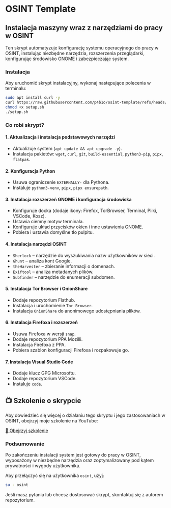 # OSINT Template

## Instalacja maszyny wraz z narzędziami do pracy w OSINT

Ten skrypt automatyzuje konfigurację systemu operacyjnego do pracy w OSINT, instalując niezbędne narzędzia, rozszerzenia przeglądarki, konfigurując środowisko GNOME i zabezpieczając system.

### **Instalacja**

Aby uruchomić skrypt instalacyjny, wykonaj następujące polecenia w terminalu:

```bash
sudo apt install curl -y
curl https://raw.githubusercontent.com/p4b1o/osint-template/refs/heads/main/setup.sh < setup.sh
chmod +x setup.sh
./setup.sh
```

### **Co robi skrypt?**

#### 1. **Aktualizacja i instalacja podstawowych narzędzi**

- Aktualizuje system (`apt update && apt upgrade -y`).
- Instalacja pakietów: `wget`, `curl`, `git`, `build-essential`, `python3-pip`, `pipx`, `flatpak`.

#### 2. **Konfiguracja Python**

- Usuwa ograniczenie `EXTERNALLY-` dla Pythona.
- Instaluje `python3-venv`, `pipx`, `pipx ensurepath`.

#### 3. **Instalacja rozszerzeń GNOME i konfiguracja środowiska**

- Konfiguruje docka (dodaje ikony: Firefox, TorBrowser, Terminal, Pliki, VSCode, Kosz).
- Ustawia ciemny motyw terminala.
- Konfiguruje układ przycisków okien i inne ustawienia GNOME.
- Pobiera i ustawia domyślne tło pulpitu.

#### 4. **Instalacja narzędzi OSINT**

- `Sherlock` – narzędzie do wyszukiwania nazw użytkowników w sieci.
- `Ghunt` – analiza kont Google.
- `theHarvester` – zbieranie informacji o domenach.
- `Exiftool` – analiza metadanych plików.
- `Subfinder` – narzędzie do enumeracji subdomen.

#### 5. **Instalacja Tor Browser i OnionShare**

- Dodaje repozytorium Flathub.
- Instalacja i uruchomienie `Tor Browser`.
- Instalacja `OnionShare` do anonimowego udostępniania plików.

#### 6. **Instalacja Firefoxa i rozszerzeń**

- Usuwa Firefoxa w wersji `snap`.
- Dodaje repozytorium PPA Mozilli.
- Instalacja Firefoxa z PPA.
- Pobiera szablon konfiguracji Firefoxa i rozpakowuje go.

#### 7. **Instalacja Visual Studio Code**

- Dodaje klucz GPG Microsoftu.
- Dodaje repozytorium VSCode.
- Instaluje `code`.

## 📺 Szkolenie o skrypcie
Aby dowiedzieć się więcej o działaniu tego skryptu i jego zastosowaniach w OSINT, obejrzyj moje szkolenie na YouTube:

[🔗 Obejrzyj szkolenie](https://www.youtube.com/watch?v=MUmslWdxViU)

### **Podsumowanie**

Po zakończeniu instalacji system jest gotowy do pracy w OSINT, wyposażony w niezbędne narzędzia oraz zoptymalizowany pod kątem prywatności i wygody użytkownika.

Aby przełączyć się na użytkownika `osint`, użyj:

```bash
su - osint
```

Jeśli masz pytania lub chcesz dostosować skrypt, skontaktuj się z autorem repozytorium.

